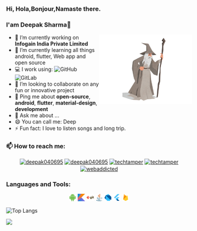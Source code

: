 

### Hi, Hola,Bonjour,Namaste there.
### I'am Deepak Sharma👋

<!--
**webaddicted/webaddicted** is a ✨ _special_ ✨ repository because its `README.md` (this file) appears on your GitHub profile.
Here are some ideas to get you started:
-->
<img align="right" src="https://github.com/webaddicted/webaddicted/blob/main/Doc/home.webp" width="50%"/>

- 🔭 I’m currently working on **Infogain India Private Limited**
- 🌱 I’m currently learning all things android, flutter, Web app and open source 
- 💻 I work using: 
  ![GitHub](https://img.shields.io/badge/-GitHub-181717?style=plastic&logo=github)
  ![GitLab](https://img.shields.io/badge/-GitLab-FCA121?style=plastic&logo=gitlab)
- 👯 I’m looking to collaborate on any fun or innovative project
- 💬 Ping me about **open-source**, **android**, **flutter**, **material-design**, **development**
- 💬 Ask me about ...
- 😄 You can call me: Deep
- ⚡ Fun fact: I love to listen songs and long trip.


### 📫 How to reach me: 

<p align="center">
<a href="https://twitter.com/deepak040695" target="blank"><img align="center" src="https://cdn.jsdelivr.net/npm/simple-icons@3.0.1/icons/twitter.svg" alt="deepak040695" height="25" width="35" /></a>
<a href="https://linkedin.com/in/deepak040695" target="blank"><img align="center" src="https://cdn.jsdelivr.net/npm/simple-icons@3.0.1/icons/linkedin.svg" alt="deepak040695" height="25" width="35" /></a>
<a href="https://fb.com/techtamper" target="blank"><img align="center" src="https://cdn.jsdelivr.net/npm/simple-icons@3.0.1/icons/facebook.svg" alt="techtamper" height="25" width="35" /></a>
<a href="https://instagram.com/techtamper" target="blank"><img align="center" src="https://cdn.jsdelivr.net/npm/simple-icons@3.0.1/icons/instagram.svg" alt="techtamper" height="25" width="35" /></a>
<a href="https://stackoverflow.com/users/7628517/webaddicted?tab=profile" target="blank"><img align="center" src="https://cdn.jsdelivr.net/npm/simple-icons@3.0.1/icons/stackoverflow.svg" alt="webaddicted" height="25" width="35" /></a>
</p>


### Languages and Tools: 
<p align="center">
<code><img height="20" src="https://raw.githubusercontent.com/github/explore/80688e429a7d4ef2fca1e82350fe8e3517d3494d/topics/android/android.png"></code>
<code><img height="20" src="https://raw.githubusercontent.com/github/explore/80688e429a7d4ef2fca1e82350fe8e3517d3494d/topics/kotlin/kotlin.png"></code>
<code><img height="20" src="https://raw.githubusercontent.com/github/explore/80688e429a7d4ef2fca1e82350fe8e3517d3494d/topics/git/git.png"></code>
<code><img height="20" src="https://raw.githubusercontent.com/github/explore/80688e429a7d4ef2fca1e82350fe8e3517d3494d/topics/java/java.png"></code>
<code><img height="20" src="https://raw.githubusercontent.com/github/explore/80688e429a7d4ef2fca1e82350fe8e3517d3494d/topics/dart/dart.png"></code>
<code><img height="20" src="https://raw.githubusercontent.com/github/explore/cebd63002168a05a6a642f309227eefeccd92950/topics/flutter/flutter.png"></code>
<code><img height="20" src="https://raw.githubusercontent.com/github/explore/80688e429a7d4ef2fca1e82350fe8e3517d3494d/topics/firebase/firebase.png"></code>
</p>


![Top Langs](https://github-readme-stats.vercel.app/api/top-langs/?username=webaddicted)

<img src="https://github-readme-stats.vercel.app/api?username=webaddicted&&show_icons=true&title_color=ffffff&icon_color=bb2acf&text_color=daf7dc&bg_color=191919">
